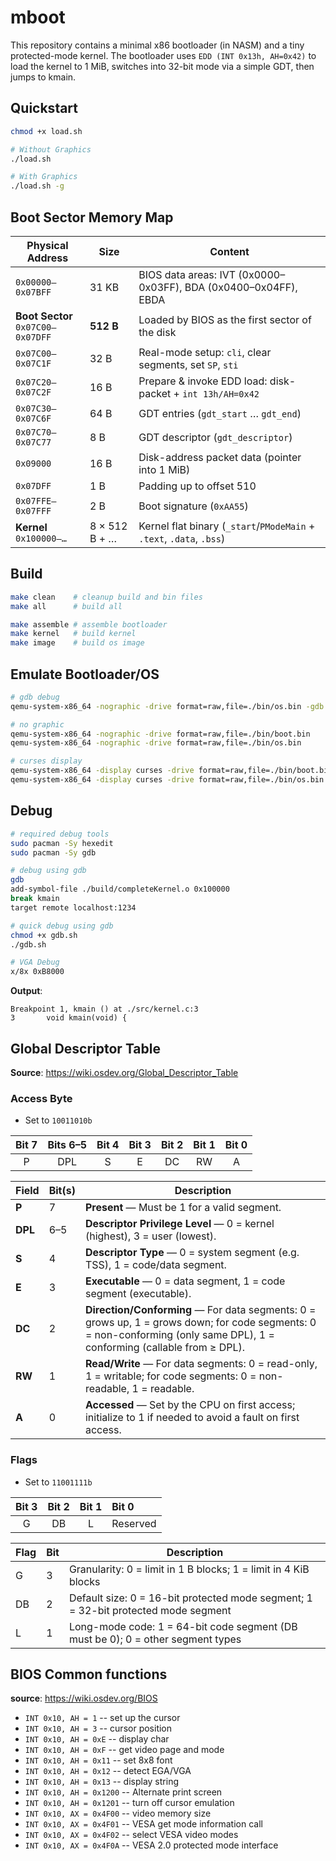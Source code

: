 # mboot

This repository contains a minimal x86 bootloader (in NASM) and a tiny protected-mode kernel. The bootloader uses `EDD (INT 0x13h, AH=0x42)` to load the kernel to 1 MiB, switches into 32-bit mode via a simple GDT, then jumps to kmain. 

## Quickstart
```bash
chmod +x load.sh

# Without Graphics
./load.sh

# With Graphics
./load.sh -g
```

## Boot Sector Memory Map

| Physical Address         | Size            | Content                                                       |
|--------------------------|-----------------|---------------------------------------------------------------|
| `0x00000–0x07BFF`        | 31 KB           | BIOS data areas: IVT (0x0000–0x03FF), BDA (0x0400–0x04FF), EBDA |
| **Boot Sector**<br>`0x07C00–0x07DFF` | **512 B**       | Loaded by BIOS as the first sector of the disk                |
| `0x07C00–0x07C1F`        | 32 B            | Real-mode setup: `cli`, clear segments, set `SP`, `sti`       |
| `0x07C20–0x07C2F`        | 16 B            | Prepare & invoke EDD load: disk-packet + `int 13h/AH=0x42`     |
| `0x07C30–0x07C6F`        | 64 B            | GDT entries (`gdt_start` … `gdt_end`)                         |
| `0x07C70–0x07C77`        | 8 B             | GDT descriptor (`gdt_descriptor`)                             |
| `0x09000`                | 16 B            | Disk-address packet data (pointer into 1 MiB)                 |
| `0x07DFF`                | 1 B             | Padding up to offset 510                                      |
| `0x07FFE–0x07FFF`        | 2 B             | Boot signature (`0xAA55`)                                     |
| **Kernel**<br>`0x100000–…`   | 8 × 512 B + …  | Kernel flat binary (`_start`/`PModeMain` + `.text`, `.data`, `.bss`) |

## Build

```bash
make clean    # cleanup build and bin files
make all      # build all

make assemble # assemble bootloader
make kernel   # build kernel
make image    # build os image
```

## Emulate Bootloader/OS

```bash
# gdb debug
qemu-system-x86_64 -nographic -drive format=raw,file=./bin/os.bin -gdb tcp::1234 stdio -S

# no graphic
qemu-system-x86_64 -nographic -drive format=raw,file=./bin/boot.bin
qemu-system-x86_64 -nographic -drive format=raw,file=./bin/os.bin

# curses display
qemu-system-x86_64 -display curses -drive format=raw,file=./bin/boot.bin
qemu-system-x86_64 -display curses -drive format=raw,file=./bin/os.bin
```

## Debug
```bash
# required debug tools
sudo pacman -Sy hexedit
sudo pacman -Sy gdb

# debug using gdb
gdb
add-symbol-file ./build/completeKernel.o 0x100000
break kmain
target remote localhost:1234

# quick debug using gdb
chmod +x gdb.sh
./gdb.sh

# VGA Debug
x/8x 0xB8000

```

**Output**:
```
Breakpoint 1, kmain () at ./src/kernel.c:3
3       void kmain(void) {
```

## Global Descriptor Table

**Source**: https://wiki.osdev.org/Global_Descriptor_Table

### Access Byte

- Set to `10011010b`

| Bit 7 | Bits 6–5 | Bit 4 | Bit 3 | Bit 2 | Bit 1 | Bit 0 |
|:-----:|:--------:|:-----:|:-----:|:-----:|:-----:|:-----:|
|   P   |   DPL    |   S   |   E   |   DC  |   RW  |   A   |


| Field   | Bit(s) | Description                                                                                                                                                            |
|---------|--------|------------------------------------------------------------------------------------------------------------------------------------------------------------------------|
| **P**   | 7      | **Present** — Must be 1 for a valid segment.                                                                                                                           |
| **DPL** | 6–5    | **Descriptor Privilege Level** — 0 = kernel (highest), 3 = user (lowest).                                                                                              |
| **S**   | 4      | **Descriptor Type** — 0 = system segment (e.g. TSS), 1 = code/data segment.                                                                                            |
| **E**   | 3      | **Executable** — 0 = data segment, 1 = code segment (executable).                                                                                                      |
| **DC**  | 2      | **Direction/Conforming** — For data segments: 0 = grows up, 1 = grows down; for code segments: 0 = non-conforming (only same DPL), 1 = conforming (callable from ≥ DPL). |
| **RW**  | 1      | **Read/Write** — For data segments: 0 = read-only, 1 = writable; for code segments: 0 = non-readable, 1 = readable.                                                     |
| **A**   | 0      | **Accessed** — Set by the CPU on first access; initialize to 1 if needed to avoid a fault on first access.                                                           |



### Flags

- Set to `11001111b`

| Bit 3 | Bit 2 | Bit 1 | Bit 0    |
|:-----:|:-----:|:-----:|:---------|
|   G   |   DB  |   L   | Reserved |

| Flag | Bit | Description                                                                          |
|------|-----|--------------------------------------------------------------------------------------|
| G    | 3   | Granularity: 0 = limit in 1 B blocks; 1 = limit in 4 KiB blocks                     |
| DB   | 2   | Default size: 0 = 16-bit protected mode segment; 1 = 32-bit protected mode segment  |
| L    | 1   | Long-mode code: 1 = 64-bit code segment (DB must be 0); 0 = other segment types      |


## BIOS Common functions
**source**: https://wiki.osdev.org/BIOS

* `INT 0x10, AH = 1` -- set up the cursor
* `INT 0x10, AH = 3` -- cursor position
* `INT 0x10, AH = 0xE` -- display char
* `INT 0x10, AH = 0xF` -- get video page and mode
* `INT 0x10, AH = 0x11` -- set 8x8 font
* `INT 0x10, AH = 0x12` -- detect EGA/VGA
* `INT 0x10, AH = 0x13` -- display string
* `INT 0x10, AH = 0x1200` -- Alternate print screen
* `INT 0x10, AH = 0x1201` -- turn off cursor emulation
* `INT 0x10, AX = 0x4F00` -- video memory size
* `INT 0x10, AX = 0x4F01` -- VESA get mode information call
* `INT 0x10, AX = 0x4F02` -- select VESA video modes
* `INT 0x10, AX = 0x4F0A` -- VESA 2.0 protected mode interface

